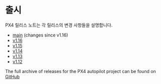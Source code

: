# 출시

PX4 릴리스 노트는 각 릴리스의 변경 사항들을 설명합니다.

- [main](../releases/main.md) (changes since v1.16)
- [v1.16](../releases/1.16.md)
- [v1.15](../releases/1.15.md)
- [v1.14](../releases/1.14.md)
- [v1.13](../releases/1.13.md)
- [v1.12](../releases/1.12.md)

The full archive of releases for the PX4 autopilot project can be found on [GitHub](https://github.com/PX4/PX4-Autopilot/releases)
